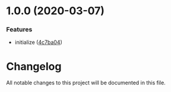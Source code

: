 # 1.0.0 (2020-03-07)


### Features

* initialize ([4c7ba04](https://github.com/worldreaver/SystemMemory/commit/4c7ba04851f5b7ca93c9f085787fb16c1cec1bee))

# Changelog
All notable changes to this project will be documented in this file.
